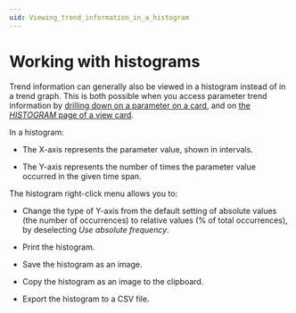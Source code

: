 ```yaml
---
uid: Viewing_trend_information_in_a_histogram
---
```


# Working with histograms

Trend information can generally also be viewed in a histogram instead of in a trend graph. This is both possible when you access parameter trend information by [drilling down on a parameter on a card](xref:Viewing_trend_information_in_a_histogram_by_drilling_down_on_a_parameter), and on [the *HISTOGRAM* page of a view card](xref:Viewing_trend_information_in_a_histogram_on_a_view_card).

In a histogram:

- The X-axis represents the parameter value, shown in intervals.

- The Y-axis represents the number of times the parameter value occurred in the given time span.

The histogram right-click menu allows you to:

- Change the type of Y-axis from the default setting of absolute values (the number of occurrences) to relative values (% of total occurrences), by deselecting *Use absolute frequency*.

- Print the histogram.

- Save the histogram as an image.

- Copy the histogram as an image to the clipboard.

- Export the histogram to a CSV file.
